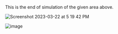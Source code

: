 This is the end of simulation of the given area above. 

![Screenshot 2023-03-22 at 5 19 42 PM](https://user-images.githubusercontent.com/22853419/226933835-a1e9961f-63ad-4bd0-8219-c5388a453848.png)

![image](https://user-images.githubusercontent.com/22853419/226930755-53ee59ad-e8f5-4be3-89f9-f2a5062c501b.png)

